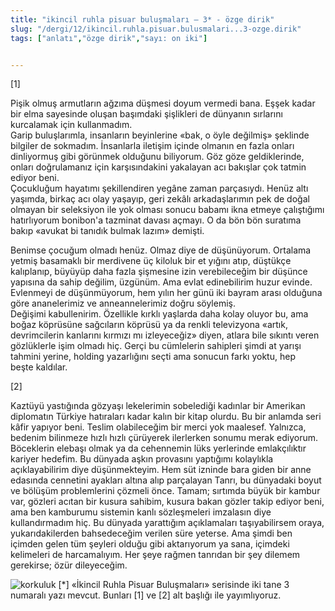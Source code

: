 ```yaml
---
title: "ikincil ruhla pisuar buluşmaları – 3* - özge dirik"
slug: "/dergi/12/ikincil.ruhla.pisuar.bulusmalari...3-ozge.dirik"
tags: ["anlatı","özge dirik","sayı: on iki"]


---
```

[1]

Pişik olmuş armutların ağzıma düşmesi doyum vermedi bana. Eşşek kadar
bir elma sayesinde oluşan başımdaki şişlikleri de dünyanın sırlarını
kurcalamak için kullanmadım.\
Garip buluşlarımla, insanların beyinlerine «bak, o öyle değilmiş»
şeklinde bilgiler de sokmadım. İnsanlarla iletişim içinde olmanın en
fazla onları dinliyormuş gibi görünmek olduğunu biliyorum. Göz göze
geldiklerinde, onları doğrulamanız için karşısındakini yakalayan acı
bakışlar çok tatmin ediyor beni.\
Çocukluğum hayatımı şekillendiren yegâne zaman parçasıydı. Henüz altı
yaşımda, birkaç acı olay yaşayıp, geri zekâlı arkadaşlarımın pek de
doğal olmayan bir seleksiyon ile yok olması sonucu babamı ikna etmeye
çalıştığımı hatırlıyorum bonibon'a tazminat davası açmayı. O da bön bön
suratıma bakıp «avukat bi tanıdık bulmak lazım» demişti.

Benimse çocuğum olmadı henüz. Olmaz diye de düşünüyorum. Ortalama yetmiş
basamaklı bir merdivene üç kiloluk bir et yığını atıp, düştükçe
kalıplanıp, büyüyüp daha fazla şişmesine izin verebileceğim bir düşünce
yapısına da sahip değilim, üzgünüm. Ama evlat edinebilirim huzur
evinde.\
Evlenmeyi de düşünmüyorum, hem yılın her günü iki bayram arası olduğuna
göre ananelerimiz ve anneannelerimiz doğru söylemiş.\
Değişimi kabullenirim. Özellikle kırklı yaşlarda daha kolay oluyor bu,
ama boğaz köprüsüne sağcıların köprüsü ya da renkli televizyona «artık,
devrimcilerin kanlarını kırmızı mı izleyeceğiz» diyen, atlara bile
sıkıntı veren gözlüklerle işim olmadı hiç. Gerçi bu cümlelerin sahipleri
şimdi at yarışı tahmini yerine, holding yazarlığını seçti ama sonucun
farkı yoktu, hep beşte kaldılar.

[2]

Kaztüyü yastığında gözyaşı lekelerimin sobelediği kadınlar bir Amerikan
diplomatın Türkiye hatıraları kadar kalın bir kitap olurdu. Bu bir
anlamda seri kâfir yapıyor beni. Teslim olabileceğim bir merci yok
maalesef. Yalnızca, bedenim bilinmeze hızlı hızlı çürüyerek ilerlerken
sonumu merak ediyorum. Böceklerin elebaşı olmak ya da cehennemin lüks
yerlerinde emlakçılıktır kariyer hedefim. Bu dünyada aşkın provasını
yaptığımı kolaylıkla açıklayabilirim diye düşünmekteyim. Hem süt izninde
bara giden bir anne edasında cennetini ayakları altına alıp parçalayan
Tanrı, bu dünyadaki boyut ve bölüşüm problemlerini çözmeli önce. Tamam;
sırtımda büyük bir kambur var, gözleri acıtan bir kusura sahibim, kusura
bakan gözler takip ediyor beni, ama ben kamburumu sistemin kanlı
sözleşmeleri imzalasın diye kullandırmadım hiç. Bu dünyada yarattığım
açıklamaları taşıyabilirsem oraya, yukarıdakilerden bahsedeceğim verilen
süre yeterse. Ama şimdi ben içimden gelen tüm şeyleri olduğu gibi
aktarıyorum ya sana, içimdeki kelimeleri de harcamalıyım. Her şeye
rağmen tanrıdan bir şey dilemem gerekirse; özür dileyeceğim.

![korkuluk](/img/ky12_08.jpg)
\[\*\] «İkincil Ruhla Pisuar Buluşmaları» serisinde iki tane 3 numaralı
yazı mevcut. Bunları [1] ve [2] alt başlığı ile yayımlıyoruz.
